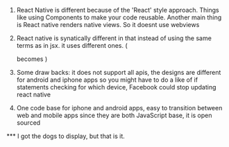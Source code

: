 1. React Native is different because of the 'React' style approach. Things like using Components to make your code reusable. Another main thing is React native renders native views. So it doesnt use webviews

2. React native is synatically different in that instead of using the same terms as in jsx. it uses different ones. (<div> becomes <View>)

3. Some draw backs: it does not support all apis, the designs are different for android and iphone apps so you might have to do a like of if statements checking for which device, Facebook could stop updating react native

4. One code base for iphone and android apps, easy to transition between web and mobile apps since they are both JavaScript base, it is open sourced

*** I got the dogs to display, but that is it.